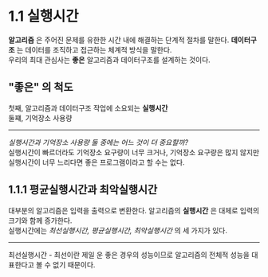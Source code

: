 # 1.1 실행시간
**알고리즘** 은 주어진 문제를 유한한 시간 내에 해결하는 단계적 절차를 말한다. **데이터구조** 는 데이터를 조직하고 접근하는 체계적 방식을 말한다.            
우리의 최대 관심사는 **좋은** 알고리즘과 데이터구조를 설계하는 것이다. 

## "좋은" 의 척도
첫째, 알고리즘과 데이터구조 작업에 소요되는 **실행시간**           
둘쨰, 기억장소 사용량             
***
_실행시간과 기억장소 사용량 둘 중에는 어느 것이 더 중요할까?_                 
실행시간이 빠르더라도 기억장소 요구량이 너무 크거나, 기억장소 요구량은 많지 않지만 실행시간이 너무 느리다면 좋은 프로그램이라고 할 수는 없다.             

## 1.1.1 평균실행시간과 최악실행시간 
대부분의 알고리즘은 입력을 출력으로 변환한다. 알고리즘의 **실행시간** 은 대체로 입력의 크기와 함께 증가한다.          
실행시간에는 _최선실행시간, 평균실행시간, 최악실행시간_ 의 세 가지가 있다.
***
최선실행시간 - 최선이란 제일 운 좋은 경우의 성능이므로 알고리즘의 전체적 성능을 대표한다고 볼 수 없기 때문이다.
